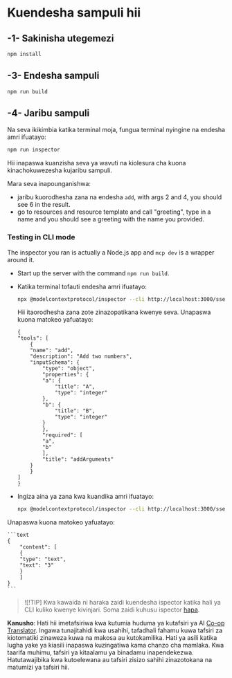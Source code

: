 <!--
CO_OP_TRANSLATOR_METADATA:
{
  "original_hash": "7fab17bf59e2eb82a5aeef03ad977d31",
  "translation_date": "2025-05-17T12:12:13+00:00",
  "source_file": "03-GettingStarted/05-sse-server/solution/typescript/README.md",
  "language_code": "sw"
}
-->
# Kuendesha sampuli hii

## -1- Sakinisha utegemezi

```bash
npm install
```

## -3- Endesha sampuli

```bash
npm run build
```

## -4- Jaribu sampuli

Na seva ikikimbia katika terminal moja, fungua terminal nyingine na endesha amri ifuatayo:

```bash
npm run inspector
```

Hii inapaswa kuanzisha seva ya wavuti na kiolesura cha kuona kinachokuwezesha kujaribu sampuli.

Mara seva inapounganishwa:

- jaribu kuorodhesha zana na endesha `add`, with args 2 and 4, you should see 6 in the result.
- go to resources and resource template and call "greeting", type in a name and you should see a greeting with the name you provided.

### Testing in CLI mode

The inspector you ran is actually a Node.js app and `mcp dev` is a wrapper around it. 

- Start up the server with the command `npm run build`.

- Katika terminal tofauti endesha amri ifuatayo:

    ```bash
    npx @modelcontextprotocol/inspector --cli http://localhost:3000/sse --method tools/list
    ```

    Hii itaorodhesha zana zote zinazopatikana kwenye seva. Unapaswa kuona matokeo yafuatayo:

    ```text
    {
    "tools": [
        {
        "name": "add",
        "description": "Add two numbers",
        "inputSchema": {
            "type": "object",
            "properties": {
            "a": {
                "title": "A",
                "type": "integer"
            },
            "b": {
                "title": "B",
                "type": "integer"
            }
            },
            "required": [
            "a",
            "b"
            ],
            "title": "addArguments"
        }
        }
    ]
    }
    ```

- Ingiza aina ya zana kwa kuandika amri ifuatayo:

    ```bash
    npx @modelcontextprotocol/inspector --cli http://localhost:3000/sse --method tools/call --tool-name add --tool-arg a=1 --tool-arg b=2
    ```

Unapaswa kuona matokeo yafuatayo:

    ```text
    {
        "content": [
        {
        "type": "text",
        "text": "3"
        }
        ]
    }
    ```

> ![!TIP]
> Kwa kawaida ni haraka zaidi kuendesha ispector katika hali ya CLI kuliko kwenye kivinjari.
> Soma zaidi kuhusu ispector [hapa](https://github.com/modelcontextprotocol/inspector).

**Kanusho**: 
Hati hii imetafsiriwa kwa kutumia huduma ya kutafsiri ya AI [Co-op Translator](https://github.com/Azure/co-op-translator). Ingawa tunajitahidi kwa usahihi, tafadhali fahamu kuwa tafsiri za kiotomatiki zinaweza kuwa na makosa au kutokamilika. Hati ya asili katika lugha yake ya kiasili inapaswa kuzingatiwa kama chanzo cha mamlaka. Kwa taarifa muhimu, tafsiri ya kitaalamu ya binadamu inapendekezwa. Hatutawajibika kwa kutoelewana au tafsiri zisizo sahihi zinazotokana na matumizi ya tafsiri hii.